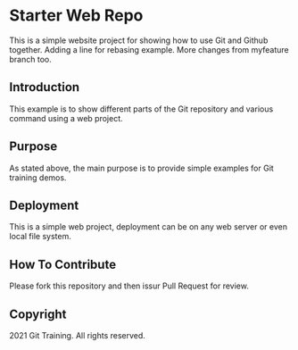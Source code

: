 # Starter Web Repo

This is a simple website project for showing how to use Git 
and Github together. Adding a line for rebasing example.
More changes from myfeature branch too.

## Introduction

This example is to show different parts of the Git repository
and various command using a web project.

## Purpose

As stated above, the main purpose is to provide simple
examples for Git training demos.

## Deployment

This is a simple web project, deployment can be on any
web server or even local file system.

## How To Contribute

Please fork this repository and then issur Pull Request for review.

## Copyright
2021 Git Training. All rights reserved.